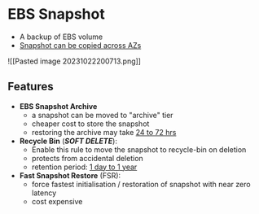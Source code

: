 
# EBS Snapshot

- A backup of EBS volume
- <u>Snapshot can be copied across AZs</u>




![[Pasted image 20231022200713.png]]

## Features

- **EBS Snapshot Archive**
	- a snapshot can be moved to "archive" tier
	- cheaper cost to store the snapshot
	- restoring the archive may take <u>24 to 72 hrs</u>
- **Recycle Bin** (***SOFT DELETE***):
	- Enable this rule to move the snapshot to recycle-bin on deletion
	- protects from accidental deletion
	- retention period: <u> 1 day to 1 year</u>
- **Fast Snapshot Restore** (FSR):
	- force fastest initialisation / restoration of snapshot with near zero latency
	- cost expensive